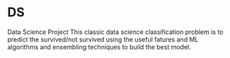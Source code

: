# DS
Data Science Project
This classic data science classification problem is to predict the survived/not survived using the useful
fatures and ML algorithms and ensembling techniques to build  the best model.
